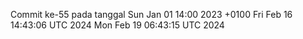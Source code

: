 Commit ke-55 pada tanggal Sun Jan 01 14:00 2023 +0100
Fri Feb 16 14:43:06 UTC 2024
Mon Feb 19 06:43:15 UTC 2024
